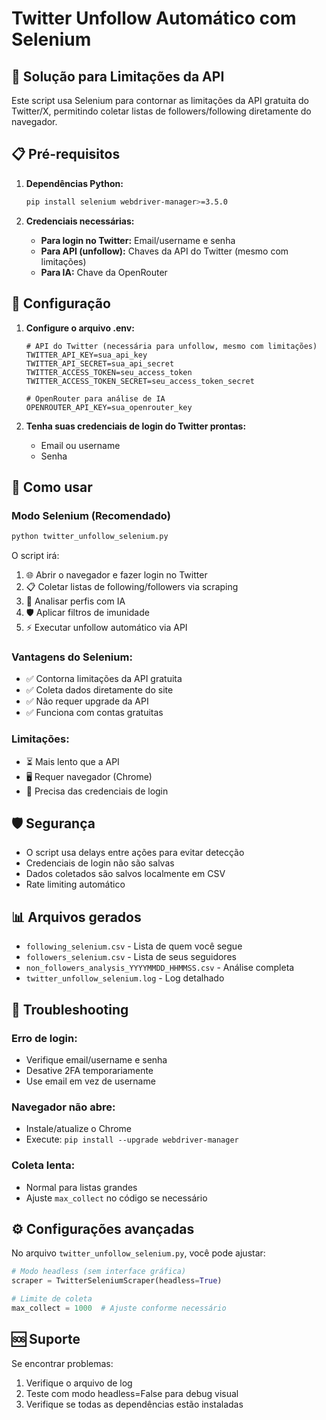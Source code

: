 # Twitter Unfollow Automático com Selenium

## 🚀 Solução para Limitações da API

Este script usa Selenium para contornar as limitações da API gratuita do Twitter/X, permitindo coletar listas de followers/following diretamente do navegador.

## 📋 Pré-requisitos

1. **Dependências Python:**
   ```bash
   pip install selenium webdriver-manager>=3.5.0
   ```

2. **Credenciais necessárias:**
   - **Para login no Twitter:** Email/username e senha
   - **Para API (unfollow):** Chaves da API do Twitter (mesmo com limitações)
   - **Para IA:** Chave da OpenRouter

## 🔧 Configuração

1. **Configure o arquivo .env:**
   ```env
   # API do Twitter (necessária para unfollow, mesmo com limitações)
   TWITTER_API_KEY=sua_api_key
   TWITTER_API_SECRET=sua_api_secret
   TWITTER_ACCESS_TOKEN=seu_access_token
   TWITTER_ACCESS_TOKEN_SECRET=seu_access_token_secret
   
   # OpenRouter para análise de IA
   OPENROUTER_API_KEY=sua_openrouter_key
   ```

2. **Tenha suas credenciais de login do Twitter prontas:**
   - Email ou username
   - Senha

## 🚀 Como usar

### Modo Selenium (Recomendado)
```bash
python twitter_unfollow_selenium.py
```

O script irá:
1. 🌐 Abrir o navegador e fazer login no Twitter
2. 📋 Coletar listas de following/followers via scraping
3. 🤖 Analisar perfis com IA
4. 🛡️ Aplicar filtros de imunidade
5. ⚡ Executar unfollow automático via API

### Vantagens do Selenium:
- ✅ Contorna limitações da API gratuita
- ✅ Coleta dados diretamente do site
- ✅ Não requer upgrade da API
- ✅ Funciona com contas gratuitas

### Limitações:
- ⏳ Mais lento que a API
- 🖥️ Requer navegador (Chrome)
- 🔐 Precisa das credenciais de login

## 🛡️ Segurança

- O script usa delays entre ações para evitar detecção
- Credenciais de login não são salvas
- Dados coletados são salvos localmente em CSV
- Rate limiting automático

## 📊 Arquivos gerados

- `following_selenium.csv` - Lista de quem você segue
- `followers_selenium.csv` - Lista de seus seguidores
- `non_followers_analysis_YYYYMMDD_HHMMSS.csv` - Análise completa
- `twitter_unfollow_selenium.log` - Log detalhado

## 🔧 Troubleshooting

### Erro de login:
- Verifique email/username e senha
- Desative 2FA temporariamente
- Use email em vez de username

### Navegador não abre:
- Instale/atualize o Chrome
- Execute: `pip install --upgrade webdriver-manager`

### Coleta lenta:
- Normal para listas grandes
- Ajuste `max_collect` no código se necessário

## ⚙️ Configurações avançadas

No arquivo `twitter_unfollow_selenium.py`, você pode ajustar:

```python
# Modo headless (sem interface gráfica)
scraper = TwitterSeleniumScraper(headless=True)

# Limite de coleta
max_collect = 1000  # Ajuste conforme necessário
```

## 🆘 Suporte

Se encontrar problemas:
1. Verifique o arquivo de log
2. Teste com modo headless=False para debug visual
3. Verifique se todas as dependências estão instaladas
